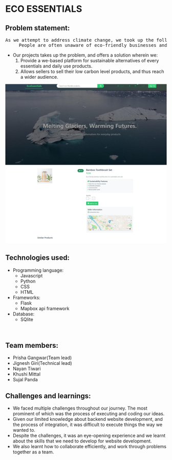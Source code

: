 <h1>ECO ESSENTIALS</h1>
<h2>Problem statement:</h3>
<pre>As we attempt to address climate change, we took up the following problem statement:
     People are often unaware of eco-friendly businesses and practices in their vicinity.
</pre>
<ul>
<li>Our projects takes up the problem, and offers a solution wherein we:
<ol><li>Provide a we-based platform for sustainable alternatives of every essentials and daily use products.</li>
<li>Allows sellers to sell their low carbon level products, and thus reach a wider audience.</li>
</li>
</ul>
<img src = "https://github.com/jinx-web/TEAM-JUGAAD/blob/master/eefrontpagenew.jpeg"></img>
<br>
<img src = "https://github.com/jinx-web/TEAM-JUGAAD/blob/master/eebuyingpage.jpeg"></img>
<h2>Technologies used:</h2>
<ul>
<li>Programming language: 
<ul><li>Javascript</li>
<li>Python</li>
<li>CSS</li>
<li>HTML</li>
</ul>
</li>
<li>Frameworks: 
<ul><li>Flask</li>
<li>Mapbox api framework</li>
</ul>
</li>
<li>Database:
<ul><li>SQlite</li></ul>
</li>
</ul>
<br>
<h2>Team members: </h2>
<ul>
<li>Prisha Gangwar(Team lead)</li>
<li>Jignesh Giri(Technical lead)</li>
<li>Nayan Tiwari</li>
<li>Khushi Mittal</li>
<li>Sujal Panda</li>
</ul>
<h2>Challenges and learnings:</h2>
<ul>
<li>We faced multiple challenges throughout our journey. The most prominent of which was the process of executing and coding our ideas.</li>
<li>Given our limited knowledge about backend website development, and the process of integration, it was difficult to execute things the way we wanted to.</li>
<li>Despite the challenges, it was an eye-opening experience and we learnt about the skills that we need to develop for website development.</li>
<li>We also learnt how to collaborate efficiently, and work through problems together as a team.</li>
</ul>




